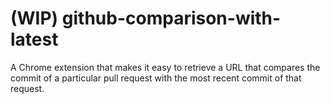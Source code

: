 # (WIP) github-comparison-with-latest

A Chrome extension that makes it easy to retrieve a URL that compares the commit of a particular pull request with the most recent commit of that request.
